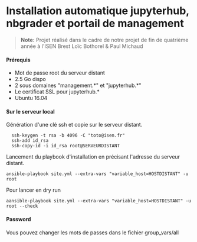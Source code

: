 # Installation automatique jupyterhub, nbgrader et portail de management

> **Note:**
> Projet réalisé dans le cadre de notre projet de fin de quatrième année à l'ISEN Brest
> Loïc Bothorel & Paul Michaud


#### Prérequis
  - Mot de passe root du serveur distant
  - 2.5 Go dispo
  - 2 sous domaines "management.\*" et "jupyterhub.\*"
  - Le certificat SSL pour jupyterhub.*
  - Ubuntu 16.04

#### Sur le serveur local
Génération d'une clé ssh et copie sur le serveur distant.
```
  ssh-keygen -t rsa -b 4096 -C "toto@isen.fr"
  ssh-add id_rsa
  ssh-copy-id -i id_rsa root@SERVEURDISTANT
```
Lancement du playbook d'installation en précisant l'adresse du serveur distant.
```
ansible-playbook site.yml --extra-vars "variable_host=HOSTDISTANT" -u root

```
Pour lancer en dry run
```
aansible-playbook site.yml --extra-vars "variable_host=HOSTDISTANT" -u root --check
```

#### Password 
Vous pouvez changer les mots de passes dans le fichier group_vars/all
